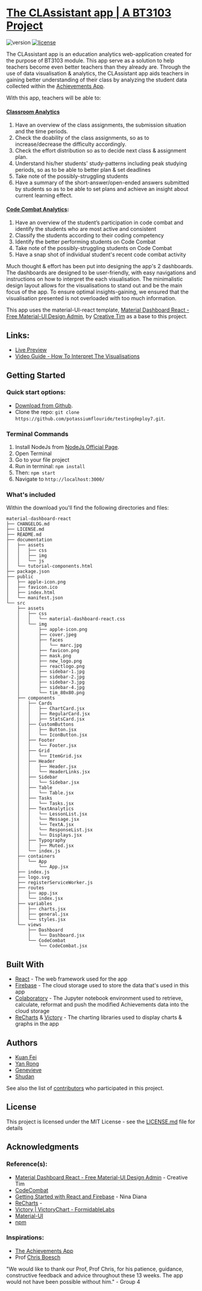 # [The CLAssistant app | A BT3103 Project](https://github.com/potassiumflouride/testingdeploy7)
![version][version-badge] [![license][license-badge]][LICENSE]

The CLAssistant app is an education analytics web-application created for the purpose of BT3103 module. This app serve as a solution to help teachers become even better teachers than they already are. Through the use of data visualisation & analytics, the CLAssistant app aids teachers in gaining better understanding of their class by analyzing the student data collected within the [Achievements App](http://nus.edu.sg/alset/apps/achievements/#/home). 


With this app, teachers will be able to:
#### [Classroom Analytics](https://bt3103-project.firebaseapp.com/dashboard)
1. Have an overview of the class assignments, the submission situation and the time periods.
2. Check the doability of the class assignments, so as to increase/decrease the difficulty accordingly.
3. Check the effort distribution so as to decide next class & assignment plan.
4. Understand his/her students' study-patterns including peak studying periods, so as to be able to better plan & set deadlines 
5. Take note of the possibly-struggling students
6. Have a summary of the short-answer/open-ended answers submitted by students so as to be able to set plans and achieve an insight about current learning effect. 

#### [Code Combat Analytics](https://bt3103-project.firebaseapp.com/codecombat):
1. Have an overview of the student’s participation in code combat and identify the students who are most active and consistent
2. Classify the students according to their coding competency 
3. Identify the better performing students on Code Combat
3. Take note of the possibly-struggling students on Code Combat
4. Have a snap shot of individual student's recent code combat activity


Much thought & effort has been put into designing the app's 2 dashboards. The dashboards are designed to be user-friendly, with easy navigations and instructions on how to interpret the each visualisation. The minimalistic design layout allows for the visualisations to stand out and be the main focus of the app. To ensure optimal insights-gaining, we ensured that the visualisation presented is not overloaded with too much information.

This app uses the material-UI-react template, [Material Dashboard React - Free Material-UI Design Admin](https://creativetimofficial.github.io/material-dashboard-react/), by [Creative Tim](https://github.com/creativetimofficial/) as a base to this project.

## Links:

+ [Live Preview](https://bt3103-project.firebaseapp.com/)
+ [Video Guide - How To Interpret The Visualisations](https://youtu.be/b2DVP0EyZEY)

## Getting Started

### Quick start options:

- [Download from Github](https://github.com/potassiumflouride/testingdeploy7/archive/master.zip).
- Clone the repo: `git clone https://github.com/potassiumflouride/testingdeploy7.git`.

### Terminal Commands

1. Install NodeJs from [NodeJs Official Page](https://nodejs.org/en).
2. Open Terminal
3. Go to your file project
4. Run in terminal: ```npm install```
5. Then: ```npm start```
6. Navigate to `http://localhost:3000/`

### What's included

Within the download you'll find the following directories and files:

```
material-dashboard-react
├── CHANGELOG.md
├── LICENSE.md
├── README.md
├── documentation
│   ├── assets
│   │   ├── css
│   │   ├── img
│   │   └── js
│   └── tutorial-components.html
├── package.json
├── public
│   ├── apple-icon.png
│   ├── favicon.ico
│   ├── index.html
│   └── manifest.json
└── src
    ├── assets
    │   ├── css
    │   │   └── material-dashboard-react.css
    │   └── img
    │       ├── apple-icon.png
    │       ├── cover.jpeg
    │       ├── faces
    │       │   └── marc.jpg
    │       ├── favicon.png
    │       ├── mask.png
    │       ├── new_logo.png
    │       ├── reactlogo.png
    │       ├── sidebar-1.jpg
    │       ├── sidebar-2.jpg
    │       ├── sidebar-3.jpg
    │       ├── sidebar-4.jpg
    │       └── tim_80x80.png
    ├── components
    │   ├── Cards
    │   │   ├── ChartCard.jsx
    │   │   ├── RegularCard.jsx
    │   │   ├── StatsCard.jsx
    │   ├── CustomButtons
    │   │   ├── Button.jsx
    │   │   └── IconButton.jsx
    │   ├── Footer
    │   │   └── Footer.jsx
    │   ├── Grid
    │   │   └── ItemGrid.jsx
    │   ├── Header
    │   │   ├── Header.jsx
    │   │   └── HeaderLinks.jsx
    │   ├── Sidebar
    │   │   └── Sidebar.jsx
    │   ├── Table
    │   │   └── Table.jsx
    │   ├── Tasks
    │   │   └── Tasks.jsx
    │   ├── TextAnalytics
    │   │   └── LessonList.jsx
    │   │   └── Message.jsx
    │   │   └── TextA.jsx
    │   │   └── ResponseList.jsx
    │   │   └── Displays.jsx
    │   ├── Typography
    │   │   ├── Muted.jsx
    │   └── index.js
    ├── containers
    │   └── App
    │       └── App.jsx
    ├── index.js
    ├── logo.svg
    ├── registerServiceWorker.js
    ├── routes
    │   ├── app.jsx
    │   └── index.jsx
    ├── variables
    │   ├── charts.jsx
    │   ├── general.jsx
    │   └── styles.jsx
    └── views
        ├── Dashboard
        │   └── Dashboard.jsx
        └── CodeCombat
            └── CodeCombat.jsx
```

## Built With

* [React](https://reactjs.org/) - The web framework used for the app
* [Firebase](https://firebase.google.com/) - The cloud storage used to store the data that's used in this app
* [Colaboratory]() - The Jupyter notebook environment used to retrieve, calculate, reformat and push the modified Achievements data into the cloud storage
* [ReCharts](http://recharts.org/en-US/) & [Victory](https://formidable.com/open-source/victory/docs/victory-chart/) - The charting libraries used to display charts & graphs in the app

## Authors

* [Kuan Fei](https://github.com/potassiumflouride)
* [Yan Rong](https://github.com/yanrongabc)
* [Genevieve](https://github.com/gtht)
* [Shudan](https://github.com/Maplezzsd)

See also the list of [contributors](https://github.com/potassiumflouride/testingdeploy7/graphs/contributors) who participated in this project.

## License

This project is licensed under the MIT License - see the [LICENSE.md](LICENSE.md) file for details

## Acknowledgments

### Reference(s):
* [Material Dashboard React - Free Material-UI Design Admin](https://creativetimofficial.github.io/material-dashboard-react/) - Creative Tim 
* [CodeCombat](https://codecombat.com/) 
* [Getting Started with React and Firebase](https://medium.com/@diananina247/getting-started-with-react-and-firebase-b07346f8a355) - Nina Diana
* [ReCharts](http://recharts.org/en-US/) - 
* [Victory | VictoryChart - FormidableLabs](https://formidable.com/open-source/victory/docs/victory-chart/)
* [Material-UI](https://material-ui-next.com/)
* [npm](https://www.npmjs.com/)

### Inspirations:
* [The Achievements App](http://nus.edu.sg/alset/apps/achievements/#/home)
* Prof [Chris Boesch](http://nus.edu.sg/alset/staff.html) 

"We would like to thank our Prof, Prof Chris, for his patience, guidance, constructive feedback and advice throughout these 13 weeks. The app would not have been possible without him." - Group 4

[LICENSE]: ./LICENSE.md
[version-badge]: https://img.shields.io/badge/version-1.0.0-blue.svg
[license-badge]: https://img.shields.io/badge/license-MIT-blue.svg
